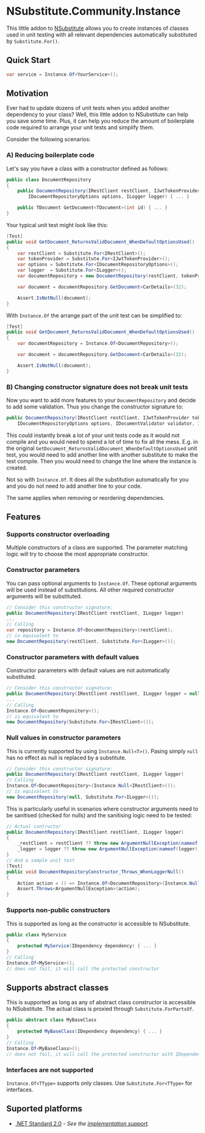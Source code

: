 # NSubstitute.Community.Instance

This little addon to [NSubstitute](https://github.com/nsubstitute/NSubstitute) allows you to create instances of classes used in unit testing with all relevant dependencies automatically substituted by `Substitute.For()`.

## Quick Start

```csharp
var service = Instance.Of<YourService>();
```

## Motivation

Ever had to update dozens of unit tests when you added another dependency to your class? Well, this little addon to NSubstitute can help you save some time. Plus, it can help you reduce the amount of boilerplate code required to arrange your unit tests and simplify them.

Consider the following scenarios:

### A) Reducing boilerplate code

Let's say you have a class with a constructor defined as follows:

```csharp
public class DocumentRepository
{
    public DocumentRepository(IRestClient restClient, IJwtTokenProvider tokenProvider,
        IDocumentRepositoryOptions options, ILogger logger) { ... }

    public TDocument GetDocument<TDocument>(int id) { ... }
}
```

Your typical unit test might look like this:

```csharp
[Test]
public void GetDocument_ReturnsValidDocument_WhenDefaultOptionsUsed()
{
    var restClient = Substitute.For<IRestClient>();
    var tokenProvider = Substitute.For<IJwtTokenProvider>();
    var options = Substitute.For<IDocumentRepositoryOptions>();
    var logger  = Substitute.For<ILogger>();
    var documentRepository = new DocumentRepository(restClient, tokenProvider, options, logger);

    var document = documentRepository.GetDocument<CarDetails>(32);

    Assert.IsNotNull(document);
}
```

With `Instance.Of` the arrange part of the unit test can be simplified to:

```csharp
[Test]
public void GetDocument_ReturnsValidDocument_WhenDefaultOptionsUsed()
{
    var documentRepository = Instance.Of<DocumentRepository>();

    var document = documentRepository.GetDocument<CarDetails>(32);

    Assert.IsNotNull(document);
}
```

### B) Changing constructor signature does not break unit tests

Now you want to add more features to your `DocumentRepository` and decide to add some validation. Thus you change the constructor signature to:

```csharp
public DocumentRepository(IRestClient restClient, IJwtTokenProvider tokenProvider,
    IDocumentRepositoryOptions options, IDocumentValidator validator, ILogger logger)
```

This could instantly break a lot of your unit tests code as it would not compile and you would need to spend a lot of time to fix all the mess. E.g. in the original `GetDocument_ReturnsValidDocument_WhenDefaultOptionsUsed` unit test, you would need to add another line with another substitute to make the test compile. Then you would need to change the line where the instance is created.

Not so with `Instance.Of`. It does all the substitution automatically for you and you do not need to add another line to your code.

The same applies when removing or reordering dependencies.

## Features

### Supports constructor overloading

Multiple constructors of a class are supported. The parameter matching logic will try to choose the most appropriate constructor.

### Constructor parameters

You can pass optional arguments to `Instance.Of`. These optional arguments will be used instead of substitutions. All other required constructor arguments will be substituted.

```csharp
// Consider this constructor signature:
public DocumentRepository(IRestClient restClient, ILogger logger)
...
// Calling
var repository = Instance.Of<DocumentRepository>(restClient);
// is equivalent to
new DocumentRepository(restClient, Substitute.For<ILogger>());
```

### Constructor parameters with default values

Constructor parameters with default values are not automatically substituted.

```csharp
// Consider this constructor signature:
public DocumentRepository(IRestClient restClient, ILogger logger = null)
...
// Calling
Instance.Of<DocumentRepository>();
// is equivalent to
new DocumentRepository(Substitute.For<IRestClient>());
```

### Null values in constructor parameters

This is currently supported by using `Instance.Null<T>()`. Pasing simply `null` has no effect as null is replaced by a substitute.

```csharp
// Consider this constructor signature:
public DocumentRepository(IRestClient restClient, ILogger logger)
// Calling 
Instance.Of<DocumentRepository>(Instance.Null<IRestClient>());
// is equivalent to
new DocumentRepository(null, Substitute.For<ILogger>());
```

This is particularly useful in scenarios where constructor arguments need to be sanitised (checked for nulls) and the sanitising logic need to be tested:

```csharp
// Actual contructor
public DocumentRepository(IRestClient restClient, ILogger logger)
{
    _restClient = restClient ?? throw new ArgumentNullException(nameof(restClient));
    _logger = logger ?? throw new ArgumentNullException(nameof(logger));
}
// And a sample unit test
[Test]
public void DocumentRepositoryConstructor_Throws_WhenLoggerNull()
{
    Action action = () => Instance.Of<DocumentRepository>(Instance.Null<ILogger>());    
    Assert.Throws<ArgumentNullException>(action);
}
```

### Supports non-public constructors

This is supported as long as the constructor is accessible to NSubstitute.

```csharp
public class MyService
{
    protected MyService(IDependency dependency) { ... }
}
// Calling
Instance.Of<MyService>();
// does not fail, it will call the protected constructor
```

## Supports abstract classes

This is supported as long as any of abstract class constructor is accessible to NSubstitute. The actual class is proxied through `Substitute.ForPartsOf`.

```csharp
public abstract class MyBaseClass
{
    protected MyBaseClass(IDependency dependency) { ... }
}
// Calling
Instance.Of<MyBaseClass>();
// does not fail, it will call the protected constructor with IDependency substituted
```

### Interfaces are not supported

`Instance.Of<TType>` supports only classes. Use `Substitute.For<TType>` for interfaces.

## Suported platforms

* [.NET Standard 2.0](https://github.com/dotnet/standard/blob/master/docs/versions/netstandard2.0.md) - _See the [implementation support](https://docs.microsoft.com/en-us/dotnet/standard/net-standard)._